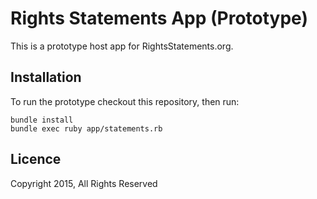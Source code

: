 
Rights Statements App (Prototype)
=================================

This is a prototype host app for RightsStatements.org.

Installation
-------------

To run the prototype checkout this repository, then run:

    bundle install
    bundle exec ruby app/statements.rb


Licence
--------

Copyright 2015, All Rights Reserved
